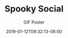 ---
title: "Spooky Social"
date: 2019-01-12T09:32:13-08:00
draft: false
client: "Key Club"
subtitle: "GIF Poster"
image: "/img/spooky-social.gif"
alt: "Spooky Social Flyer"
---